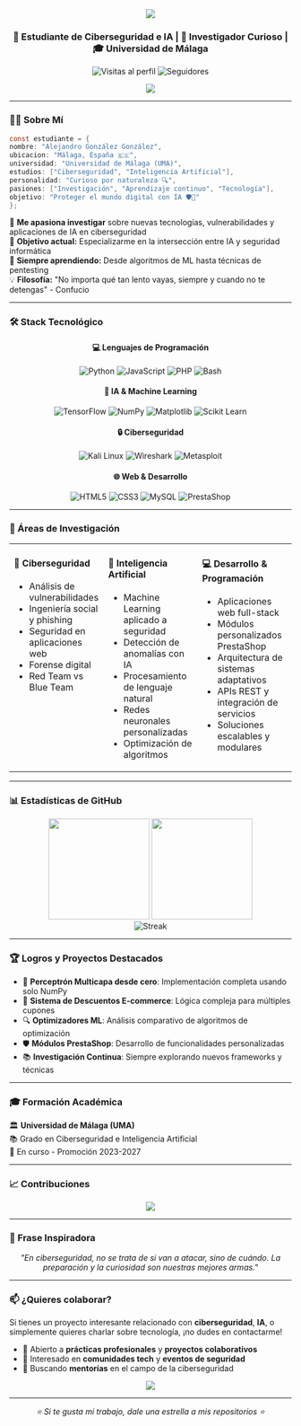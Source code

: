 <div align="center">
  <img src="https://capsule-render.vercel.app/api?type=waving&color=gradient&customColorList=12&height=200&section=header&text=¡Hola!%20Soy%20Alejandro%20González&fontSize=50&animation=fadeIn" />
</div>

<h3 align="center">🔐 Estudiante de Ciberseguridad e IA | 🤖 Investigador Curioso | 🎓 Universidad de Málaga</h3>

<div align="center">
  <img src="https://visitor-counter-badge.vercel.app/api/alexgo414/profile?label=Visitas&color=0e75b6&style=flat" alt="Visitas al perfil"/>
  <img src="https://img.shields.io/github/followers/alexgo414?style=flat-square&color=blue" alt="Seguidores"/>
</div>


<p align="center">
  <a href="https://linkedin.com/in/alexgo414><img src="https://img.shields.io/badge/-LinkedIn-0077B5?style=for-the-badge&logo=linkedin&logoColor=white"/></a>
  <a href="mailto:alejandro.gonvi@gmail.com"><img src="https://img.shields.io/badge/-Email-D14836?style=for-the-badge&logo=gmail&logoColor=white"/></a>
</p>

---

### 👨‍💻 Sobre Mí

```c
const estudiante = {
nombre: "Alejandro González González",
ubicacion: "Málaga, España 🇪🇸",
universidad: "Universidad de Málaga (UMA)",
estudios: ["Ciberseguridad", "Inteligencia Artificial"],
personalidad: "Curioso por naturaleza 🔍",
pasiones: ["Investigación", "Aprendizaje continuo", "Tecnología"],
objetivo: "Proteger el mundo digital con IA 🛡️🤖"
};
```

🔬 **Me apasiona investigar** sobre nuevas tecnologías, vulnerabilidades y aplicaciones de IA en ciberseguridad  
🎯 **Objetivo actual:** Especializarme en la intersección entre IA y seguridad informática  
🌱 **Siempre aprendiendo:** Desde algoritmos de ML hasta técnicas de pentesting  
💡 **Filosofía:** "No importa qué tan lento vayas, siempre y cuando no te detengas" - Confucio

---

### 🛠️ Stack Tecnológico

<div align="center">

#### 💻 **Lenguajes de Programación**
![Python](https://img.shields.io/badge/-Python-3776AB?style=flat-square&logo=python&logoColor=white)
![JavaScript](https://img.shields.io/badge/-JavaScript-F7DF1E?style=flat-square&logo=javascript&logoColor=black)
![PHP](https://img.shields.io/badge/-PHP-777BB4?style=flat-square&logo=php&logoColor=white)
![Bash](https://img.shields.io/badge/-Bash-4EAA25?style=flat-square&logo=gnu-bash&logoColor=white)

#### 🧠 **IA & Machine Learning**
![TensorFlow](https://img.shields.io/badge/-TensorFlow-FF6F00?style=flat-square&logo=tensorflow&logoColor=white)
![NumPy](https://img.shields.io/badge/-NumPy-013243?style=flat-square&logo=numpy&logoColor=white)
![Matplotlib](https://img.shields.io/badge/-Matplotlib-11557c?style=flat-square&logo=python&logoColor=white)
![Scikit Learn](https://img.shields.io/badge/-Scikit%20Learn-F7931E?style=flat-square&logo=scikit-learn&logoColor=white)

#### 🔒 **Ciberseguridad**
![Kali Linux](https://img.shields.io/badge/-Kali%20Linux-557C94?style=flat-square&logo=kali-linux&logoColor=white)
![Wireshark](https://img.shields.io/badge/-Wireshark-1679A7?style=flat-square&logo=wireshark&logoColor=white)
![Metasploit](https://img.shields.io/badge/-Metasploit-2E5266?style=flat-square&logo=metasploit&logoColor=white)

#### 🌐 **Web & Desarrollo**
![HTML5](https://img.shields.io/badge/-HTML5-E34F26?style=flat-square&logo=html5&logoColor=white)
![CSS3](https://img.shields.io/badge/-CSS3-1572B6?style=flat-square&logo=css3&logoColor=white)
![MySQL](https://img.shields.io/badge/-MySQL-4479A1?style=flat-square&logo=mysql&logoColor=white)
![PrestaShop](https://img.shields.io/badge/-PrestaShop-DF0067?style=flat-square&logo=prestashop&logoColor=white)

</div>

---

### 🎯 Áreas de Investigación

<table>
<tr>
<td valign="top" width="33%">

#### 🔐 **Ciberseguridad**
- Análisis de vulnerabilidades
- Ingeniería social y phishing
- Seguridad en aplicaciones web
- Forense digital
- Red Team vs Blue Team

</td>
<td valign="top" width="33%">

#### 🤖 **Inteligencia Artificial**
- Machine Learning aplicado a seguridad
- Detección de anomalías con IA
- Procesamiento de lenguaje natural
- Redes neuronales personalizadas
- Optimización de algoritmos

</td>
<td valign="top" width="33%">

#### 💻 **Desarrollo & Programación**
- Aplicaciones web full-stack
- Módulos personalizados PrestaShop
- Arquitectura de sistemas adaptativos
- APIs REST y integración de servicios
- Soluciones escalables y modulares

</td>
</tr>
</table>


---

### 📊 Estadísticas de GitHub

<div align="center">
  <img height="180em" src="https://github-readme-stats.vercel.app/api?username=alexgo414&show_icons=true&theme=tokyonight&include_all_commits=true&count_private=true"/>
  <img height="180em" src="https://github-readme-stats.vercel.app/api/top-langs/?username=alexgo414&layout=compact&langs_count=7&theme=tokyonight"/>
</div>

<div align="center">
  <img src="https://github-readme-streak-stats.herokuapp.com/?user=alexgo414&theme=tokyonight" alt="Streak"/>
</div>

---

### 🏆 Logros y Proyectos Destacados

- 🧠 **Perceptrón Multicapa desde cero**: Implementación completa usando solo NumPy
- 🛒 **Sistema de Descuentos E-commerce**: Lógica compleja para múltiples cupones
- 🔍 **Optimizadores ML**: Análisis comparativo de algoritmos de optimización
- 🛡️ **Módulos PrestaShop**: Desarrollo de funcionalidades personalizadas
- 📚 **Investigación Continua**: Siempre explorando nuevos frameworks y técnicas

---

### 🎓 Formación Académica

🏛️ **Universidad de Málaga (UMA)**  
📚 Grado en Ciberseguridad e Inteligencia Artificial  
📅 En curso - Promoción 2023-2027

---

### 📈 Contribuciones

<div align="center">
  <img src="https://github-readme-activity-graph.vercel.app/graph?username=alexgo414&theme=tokyo-night&hide_border=true" />
</div>

---

### 💭 Frase Inspiradora

<div align="center">
  <i>"En ciberseguridad, no se trata de si van a atacar, sino de cuándo. La preparación y la curiosidad son nuestras mejores armas."</i>
</div>

---

### 📫 ¿Quieres colaborar?

Si tienes un proyecto interesante relacionado con **ciberseguridad**, **IA**, o simplemente quieres charlar sobre tecnología, ¡no dudes en contactarme!

- 💼 Abierto a **prácticas profesionales** y **proyectos colaborativos**
- 🤝 Interesado en **comunidades tech** y **eventos de seguridad**
- 🎯 Buscando **mentorías** en el campo de la ciberseguridad

<div align="center">
  <img src="https://capsule-render.vercel.app/api?type=waving&color=gradient&customColorList=12&height=100&section=footer" />
</div>

---

<div align="center">
  <i>⭐ Si te gusta mi trabajo, dale una estrella a mis repositorios ⭐</i>
</div>
